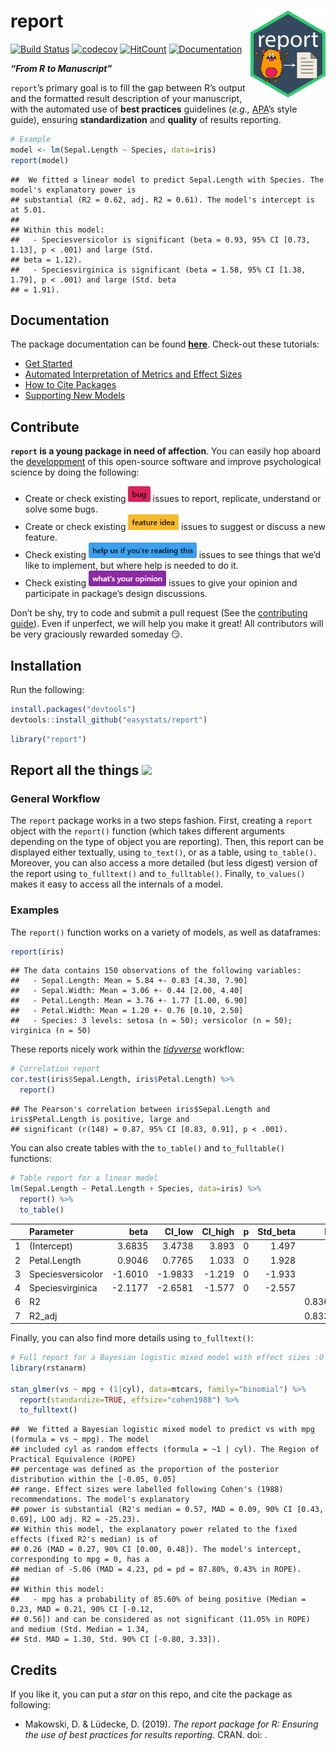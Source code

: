 
# report <img src='man/figures/logo.png' align="right" height="139" />

[![Build
Status](https://travis-ci.org/easystats/report.svg?branch=master)](https://travis-ci.org/easystats/report)
[![codecov](https://codecov.io/gh/easystats/report/branch/master/graph/badge.svg)](https://codecov.io/gh/easystats/report)
[![HitCount](http://hits.dwyl.io/easystats/report.svg)](http://hits.dwyl.io/easystats/report)
[![Documentation](https://img.shields.io/badge/documentation-report-orange.svg?colorB=E91E63)](https://easystats.github.io/report/)

***“From R to Manuscript”***

`report`’s primary goal is to fill the gap between R’s output and the
formatted result description of your manuscript, with the automated use
of **best practices** guidelines (*e.g.,*
[APA](https://www.apastyle.org/)’s style guide), ensuring
**standardization** and **quality** of results reporting.

``` r
# Example
model <- lm(Sepal.Length ~ Species, data=iris)
report(model)
```

    ##  We fitted a linear model to predict Sepal.Length with Species. The model's explanatory power is
    ## substantial (R2 = 0.62, adj. R2 = 0.61). The model's intercept is at 5.01.
    ## 
    ## Within this model: 
    ##   - Speciesversicolor is significant (beta = 0.93, 95% CI [0.73, 1.13], p < .001) and large (Std.
    ## beta = 1.12).
    ##   - Speciesvirginica is significant (beta = 1.58, 95% CI [1.38, 1.79], p < .001) and large (Std. beta
    ## = 1.91).

## Documentation

The package documentation can be found
[**here**](https://easystats.github.io/report/). Check-out these
tutorials:

  - [Get
    Started](https://easystats.github.io/report/articles/report.html)
  - [Automated Interpretation of Metrics and Effect
    Sizes](https://easystats.github.io/report/articles/interpret_metrics.html)
  - [How to Cite
    Packages](https://easystats.github.io/report/articles/cite_packages.html)
  - [Supporting New
    Models](https://easystats.github.io/report/articles/supporting_new_models.html)

## Contribute

**`report` is a young package in need of affection**. You can easily hop
aboard the [developpment](.github/CONTRIBUTING.md) of this open-source
software and improve psychological science by doing the following:

  - Create or check existing
    <a href=https://github.com/easystats/report/issues><img src="man/figures/issue_bug.png" height="25"></a>
    issues to report, replicate, understand or solve some bugs.
  - Create or check existing
    <a href=https://github.com/easystats/report/issues><img src="man/figures/issue_featureidea.png" height="25"></a>
    issues to suggest or discuss a new feature.
  - Check existing
    <a href=https://github.com/easystats/report/issues><img src="man/figures/issue_help.png" height="25"></a>
    issues to see things that we’d like to implement, but where help is
    needed to do it.
  - Check existing
    <a href=https://github.com/easystats/report/issues><img src="man/figures/issue_opinion.png" height="25"></a>
    issues to give your opinion and participate in package’s design
    discussions.

Don’t be shy, try to code and submit a pull request (See the
[contributing guide](.github/CONTRIBUTING.md)). Even if unperfect, we
will help you make it great\! All contributors will be very graciously
rewarded someday :smirk:.

## Installation

Run the following:

``` r
install.packages("devtools")
devtools::install_github("easystats/report")
```

``` r
library("report")
```

## Report all the things <a href=https://easystats.github.io/Psycho.jl/latest/><img src="https://www.memecreator.org/static/images/templates/2776.jpg" height="100"></a>

### General Workflow

The `report` package works in a two steps fashion. First, creating a
`report` object with the `report()` function (which takes different
arguments depending on the type of object you are reporting). Then, this
report can be displayed either textually, using `to_text()`, or as a
table, using `to_table()`. Moreover, you can also access a more detailed
(but less digest) version of the report using `to_fulltext()` and
`to_fulltable()`. Finally, `to_values()` makes it easy to access all the
internals of a model.

### Examples

The `report()` function works on a variety of models, as well as
dataframes:

``` r
report(iris)
```

    ## The data contains 150 observations of the following variables:
    ##   - Sepal.Length: Mean = 5.84 +- 0.83 [4.30, 7.90]
    ##   - Sepal.Width: Mean = 3.06 +- 0.44 [2.00, 4.40]
    ##   - Petal.Length: Mean = 3.76 +- 1.77 [1.00, 6.90]
    ##   - Petal.Width: Mean = 1.20 +- 0.76 [0.10, 2.50]
    ##   - Species: 3 levels: setosa (n = 50); versicolor (n = 50); virginica (n = 50)

These reports nicely work within the
[*tidyverse*](https://github.com/tidyverse) workflow:

``` r
# Correlation report
cor.test(iris$Sepal.Length, iris$Petal.Length) %>% 
  report()
```

    ## The Pearson's correlation between iris$Sepal.Length and iris$Petal.Length is positive, large and
    ## significant (r(148) = 0.87, 95% CI [0.83, 0.91], p < .001).

You can also create tables with the `to_table()` and `to_fulltable()`
functions:

``` r
# Table report for a linear model
lm(Sepal.Length ~ Petal.Length + Species, data=iris) %>% 
  report() %>% 
  to_table()
```

|   | Parameter         |     beta |  CI\_low | CI\_high | p | Std\_beta |    Fit |
| - | :---------------- | -------: | -------: | -------: | -: | --------: | -----: |
| 1 | (Intercept)       |   3.6835 |   3.4738 |    3.893 | 0 |     1.497 |        |
| 2 | Petal.Length      |   0.9046 |   0.7765 |    1.033 | 0 |     1.928 |        |
| 3 | Speciesversicolor | \-1.6010 | \-1.9833 |  \-1.219 | 0 |   \-1.933 |        |
| 4 | Speciesvirginica  | \-2.1177 | \-2.6581 |  \-1.577 | 0 |   \-2.557 |        |
| 6 | R2                |          |          |          |   |           | 0.8367 |
| 7 | R2\_adj           |          |          |          |   |           | 0.8334 |

Finally, you can also find more details using `to_fulltext()`:

``` r
# Full report for a Bayesian logistic mixed model with effect sizes :O
library(rstanarm)

stan_glmer(vs ~ mpg + (1|cyl), data=mtcars, family="binomial") %>% 
  report(standardize=TRUE, effsize="cohen1988") %>% 
  to_fulltext()
```

    ##  We fitted a Bayesian logistic mixed model to predict vs with mpg (formula = vs ~ mpg). The model
    ## included cyl as random effects (formula = ~1 | cyl). The Region of Practical Equivalence (ROPE)
    ## percentage was defined as the proportion of the posterior distribution within the [-0.05, 0.05]
    ## range. Effect sizes were labelled following Cohen's (1988) recommendations. The model's explanatory
    ## power is substantial (R2's median = 0.57, MAD = 0.09, 90% CI [0.43, 0.69], LOO adj. R2 = -25.23).
    ## Within this model, the explanatory power related to the fixed effects (fixed R2's median) is of
    ## 0.26 (MAD = 0.27, 90% CI [0.00, 0.48]). The model's intercept, corresponding to mpg = 0, has a
    ## median of -5.06 (MAD = 4.23, pd = pd = 87.80%, 0.43% in ROPE).
    ## 
    ## Within this model: 
    ##   - mpg has a probability of 85.60% of being positive (Median = 0.23, MAD = 0.21, 90% CI [-0.12,
    ## 0.56]) and can be considered as not significant (11.05% in ROPE) and medium (Std. Median = 1.34,
    ## Std. MAD = 1.30, Std. 90% CI [-0.80, 3.33]).

## Credits

If you like it, you can put a *star* on this repo, and cite the package
as following:

  - Makowski, D. & Lüdecke, D. (2019). *The report package for R:
    Ensuring the use of best practices for results reporting*. CRAN.
    doi: .
